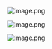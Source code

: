 ![image.png](https://jiunian-pic-1310185536.cos.ap-nanjing.myqcloud.com/picgo%2F20230525184414.png)

![image.png](https://jiunian-pic-1310185536.cos.ap-nanjing.myqcloud.com/picgo%2F20230525184540.png)

![image.png](https://jiunian-pic-1310185536.cos.ap-nanjing.myqcloud.com/picgo%2F20230525184559.png)
